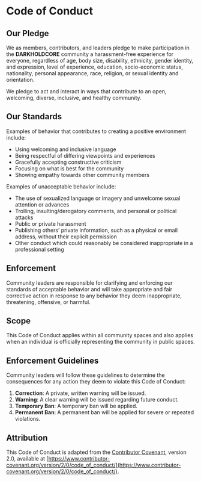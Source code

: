 # Code of Conduct

## Our Pledge
We as members, contributors, and leaders pledge to make participation in the **DARKHOLDCORE** community a harassment-free experience for everyone, regardless of age, body size, disability, ethnicity, gender identity, and expression, level of experience, education, socio-economic status, nationality, personal appearance, race, religion, or sexual identity and orientation.

We pledge to act and interact in ways that contribute to an open, welcoming, diverse, inclusive, and healthy community.

## Our Standards
Examples of behavior that contributes to creating a positive environment include:

- Using welcoming and inclusive language
- Being respectful of differing viewpoints and experiences
- Gracefully accepting constructive criticism
- Focusing on what is best for the community
- Showing empathy towards other community members

Examples of unacceptable behavior include:

- The use of sexualized language or imagery and unwelcome sexual attention or advances
- Trolling, insulting/derogatory comments, and personal or political attacks
- Public or private harassment
- Publishing others’ private information, such as a physical or email address, without their explicit permission
- Other conduct which could reasonably be considered inappropriate in a professional setting

## Enforcement
Community leaders are responsible for clarifying and enforcing our standards of acceptable behavior and will take appropriate and fair corrective action in response to any behavior they deem inappropriate, threatening, offensive, or harmful.

## Scope
This Code of Conduct applies within all community spaces and also applies when an individual is officially representing the community in public spaces.

## Enforcement Guidelines
Community leaders will follow these guidelines to determine the consequences for any action they deem to violate this Code of Conduct:

1. **Correction**: A private, written warning will be issued.
2. **Warning**: A clear warning will be issued regarding future conduct.
3. **Temporary Ban**: A temporary ban will be applied.
4. **Permanent Ban**: A permanent ban will be applied for severe or repeated violations.

## Attribution
This Code of Conduct is adapted from the [Contributor Covenant](https://www.contributor-covenant.org), version 2.0, available at [https://www.contributor-covenant.org/version/2/0/code_of_conduct/](https://www.contributor-covenant.org/version/2/0/code_of_conduct/).
